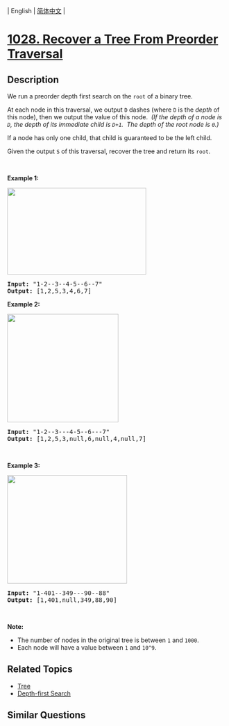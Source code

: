 
| English | [简体中文](README.md) |

# [1028. Recover a Tree From Preorder Traversal](https://leetcode-cn.com/problems/recover-a-tree-from-preorder-traversal/)

## Description

<p>We run a&nbsp;preorder&nbsp;depth first search on the <code>root</code> of a binary tree.</p>

<p>At each node in this traversal, we output <code>D</code> dashes (where <code>D</code> is the <em>depth</em> of this node), then we output the value of this node.&nbsp;&nbsp;<em>(If the depth of a node is <code>D</code>, the depth of its immediate child is <code>D+1</code>.&nbsp; The depth of the root node is <code>0</code>.)</em></p>

<p>If a node has only one child, that child is guaranteed to be the left child.</p>

<p>Given the output <code>S</code> of this traversal, recover the tree and return its <code>root</code>.</p>

<p>&nbsp;</p>

<p><strong>Example 1:</strong></p>

<p><strong><img alt="" src="https://assets.leetcode.com/uploads/2019/04/08/recover-a-tree-from-preorder-traversal.png" style="width: 320px; height: 200px;" /></strong></p>

<pre>
<strong>Input: </strong><span id="example-input-1-1">&quot;1-2--3--4-5--6--7&quot;</span>
<strong>Output: </strong><span id="example-output-1">[1,2,5,3,4,6,7]</span>
</pre>

<div>
<p><strong>Example 2:</strong></p>

<p><strong><img alt="" src="https://assets.leetcode.com/uploads/2019/04/11/screen-shot-2019-04-10-at-114101-pm.png" style="width: 256px; height: 250px;" /></strong></p>

<pre>
<strong>Input: </strong><span id="example-input-2-1">&quot;1-2--3---4-5--6---7&quot;</span>
<strong>Output: </strong><span id="example-output-2">[1,2,5,3,null,6,null,4,null,7]</span></pre>
</div>

<div>
<p>&nbsp;</p>

<div>
<p><strong>Example 3:</strong></p>

<p><span><img alt="" src="https://assets.leetcode.com/uploads/2019/04/11/screen-shot-2019-04-10-at-114955-pm.png" style="width: 276px; height: 250px;" /></span></p>

<pre>
<strong>Input: </strong><span id="example-input-3-1">&quot;1-401--349---90--88&quot;</span>
<strong>Output: </strong><span id="example-output-3">[1,401,null,349,88,90]</span>
</pre>
</div>

<p>&nbsp;</p>

<p><strong>Note:</strong></p>

<ul>
	<li>The number of nodes in the original tree is between <code>1</code> and <code>1000</code>.</li>
	<li>Each node will have a value between <code>1</code> and <code>10^9</code>.</li>
</ul>
</div>


## Related Topics

- [Tree](https://leetcode-cn.com/tag/tree)
- [Depth-first Search](https://leetcode-cn.com/tag/depth-first-search)

## Similar Questions


